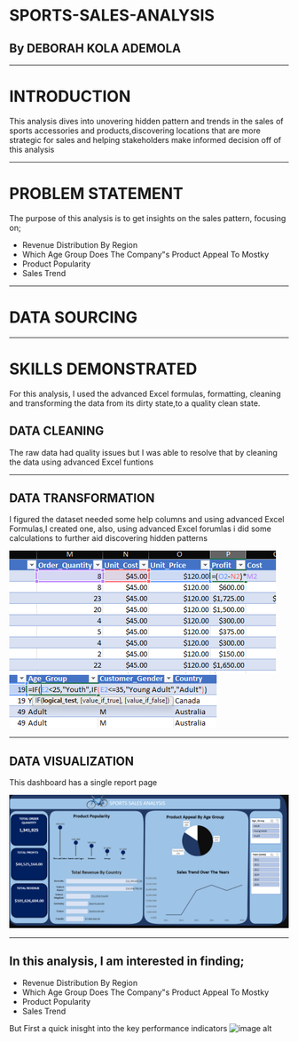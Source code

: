 # SPORTS-SALES-ANALYSIS

## By DEBORAH KOLA ADEMOLA

___

# INTRODUCTION
This analysis dives into unovering hidden pattern and trends in the sales of sports accessories and products,discovering locations that are more strategic for sales and helping stakeholders make informed decision off of this analysis

___

# PROBLEM STATEMENT
The purpose of this analysis is to get insights on the sales pattern, focusing on;
* Revenue Distribution By Region
* Which Age Group Does The Company"s Product Appeal To Mostky
* Product Popularity
* Sales Trend

___

# DATA SOURCING

___

# SKILLS DEMONSTRATED
For this analysis, I used the advanced Excel formulas, formatting, cleaning and transforming the data from its dirty state,to a quality clean state.

## DATA CLEANING
The raw data had quality issues but I was able to resolve that by cleaning the data using advanced Excel funtions

___

## DATA TRANSFORMATION
I figured the dataset needed some help columns and using advanced Excel Formulas,I created one, also, using advanced Excel forumlas i did some calculations to further aid discovering hidden patterns

![image alt](https://github.com/Temitope-Kola/SPORTS-SALES-ANALYSIS/blob/main/sports%20images/data%20manipulation%20for%20sports%20sales%20-%20Copy.png?raw=true)
![image alt](https://github.com/Temitope-Kola/SPORTS-SALES-ANALYSIS/blob/main/sports%20images/data%20transformation%20for%20sports%20sales%20-%20Copy.png?raw=true)

___

## DATA VISUALIZATION
This dashboard has a single report page

![image alt](https://github.com/Temitope-Kola/SPORTS-SALES-ANALYSIS/blob/main/sports%20images/sport%20sales_analysis%20dashboard.png?raw=true)
___

## In this analysis, I am interested in finding;
* Revenue Distribution By Region
* Which Age Group Does The Company"s Product Appeal To Mostky
* Product Popularity
* Sales Trend

But First a quick inisght into the key performance indicators
![image alt]()
